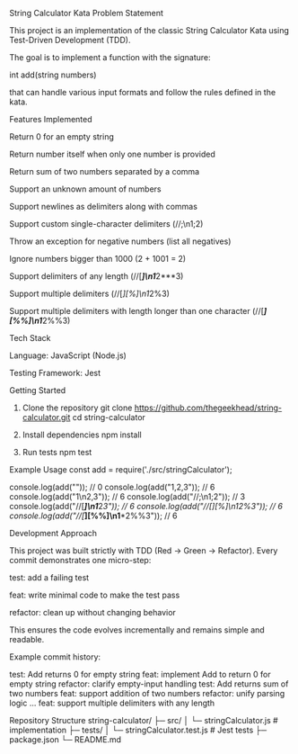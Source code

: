 String Calculator Kata
Problem Statement

This project is an implementation of the classic String Calculator Kata
using Test-Driven Development (TDD).

The goal is to implement a function with the signature:

int add(string numbers)


that can handle various input formats and follow the rules defined in the kata.

Features Implemented

Return 0 for an empty string

Return number itself when only one number is provided

Return sum of two numbers separated by a comma

Support an unknown amount of numbers

Support newlines as delimiters along with commas

Support custom single-character delimiters (//;\n1;2)

Throw an exception for negative numbers (list all negatives)

Ignore numbers bigger than 1000 (2 + 1001 = 2)

Support delimiters of any length (//[***]\n1***2***3)

Support multiple delimiters (//[*][%]\n1*2%3)

Support multiple delimiters with length longer than one character (//[***][%%]\n1***2%%3)

Tech Stack

Language: JavaScript (Node.js)

Testing Framework: Jest

Getting Started
1. Clone the repository
   git clone https://github.com/thegeekhead/string-calculator.git
   cd string-calculator

2. Install dependencies
   npm install

3. Run tests
   npm test

Example Usage
const add = require('./src/stringCalculator');

console.log(add("")); // 0
console.log(add("1,2,3")); // 6
console.log(add("1\n2,3")); // 6
console.log(add("//;\n1;2")); // 3
console.log(add("//[***]\n1***2***3")); // 6
console.log(add("//[*][%]\n1*2%3")); // 6
console.log(add("//[***][%%]\n1***2%%3")); // 6

Development Approach

This project was built strictly with TDD (Red → Green → Refactor).
Every commit demonstrates one micro-step:

test: add a failing test

feat: write minimal code to make the test pass

refactor: clean up without changing behavior

This ensures the code evolves incrementally and remains simple and readable.

Example commit history:

test: Add returns 0 for empty string
feat: implement Add to return 0 for empty string
refactor: clarify empty-input handling
test: Add returns sum of two numbers
feat: support addition of two numbers
refactor: unify parsing logic
...
feat: support multiple delimiters with any length

Repository Structure
string-calculator/
├─ src/
│  └─ stringCalculator.js       # implementation
├─ tests/
│  └─ stringCalculator.test.js  # Jest tests
├─ package.json
└─ README.md